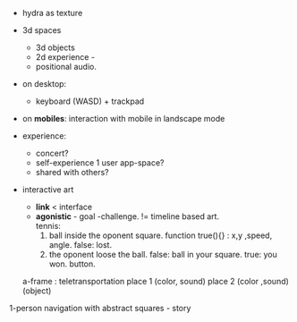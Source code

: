 
- hydra as texture
- 3d spaces 
  - 3d objects  
  - 2d experience -
  - positional audio.  
- on desktop:
  - keyboard (WASD) + trackpad
- on **mobiles**: interaction with mobile in landscape mode
- experience:
  - concert?
  - self-experience 1 user app-space?
  - shared with others?
- interactive art
  - **link** < interface 
  - **agonistic** - goal -challenge. != timeline based art.  
   tennis: 
    1. ball inside the oponent square.
       function  true(){} : x,y ,speed, angle. 
        false: lost. 
    2. the oponent loose the ball. 
        false: ball in your square. 
        true: you won. 
  button. 

  a-frame : 
      teletransportation 
         place 1  (color, sound)
         place 2  (color ,sound)
         (object)

1-person navigation with abstract squares - story
